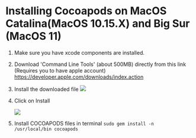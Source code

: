 # Installing Cocoapods on MacOS Catalina(MacOS 10.15.X) and Big Sur (MacOS 11)

1) Make sure you have xcode components are installed.
2) Download 'Command Line Tools' (about 500MB) directly from this link (Requires you to have apple account)
    https://developer.apple.com/downloads/index.action
    
3) Install the downloaded file
    ![](https://i.imgur.com/0J4TORP.png)


5) Click on Install 

    ![](https://i.imgur.com/6e6KEDB.png)


6) Install COCOAPODS files in terminal 
        `sudo gem install -n /usr/local/bin cocoapods`
